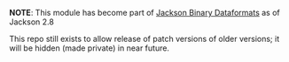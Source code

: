**NOTE**: This module has become part of [Jackson Binary Dataformats](../../../jackson-dataformats-binary)
as of Jackson 2.8

This repo still exists to allow release of patch versions of older versions; it will be hidden (made private)
in near future.

